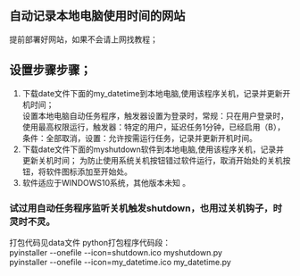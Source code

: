 ## 自动记录本地电脑使用时间的网站 

提前部署好网站，如果不会请上网找教程；    


  ## 设置步骤步骤；
1. 下载date文件下面的my_datetime到本地电脑,使用该程序关机，记录并更新开机时间；  
   设置本地电脑自动任务程序，触发器设置为登录时，常规：只在用户登录时，使用最高权限运行，触发器：特定的用户，延迟任务1分钟，已经启用（B），
   条件：全部取消，设置：允许按需运行任务，记录并更新开机时间。  
2. 下载date文件下面的myshutdown软件到本地电脑,使用该程序关机，记录并更新关机时间；
   为防止使用系统关机按钮错过软件运行，取消开始处的关机按钮，将软件图标添加至开始处。  
3. 软件适应于WINDOWS10系统，其他版本未知 。
  ### 试过用自动任务程序监听关机触发shutdown，也用过关机钩子，时灵时不灵。

打包代码见data文件
python打包程序代码段：  
pyinstaller --onefile --icon=shutdown.ico myshutdown.py   
pyinstaller --onefile --icon=my_datetime.ico my_datetime.py  


